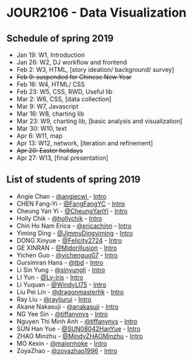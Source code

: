 # JOUR2106 - Data Visualization

## Schedule of spring 2019

- Jan 19: W1, Introduction
- Jan 26: W2, DJ workflow and frontend
- Feb 2: W3, HTML, [story ideation/ background/ survey]
- ~~Feb 9: suspended for Chinese New Year~~
- Feb 16: W4, HTML/ CSS
- Feb 23: W5, CSS, RWD, Useful lib
- Mar 2: W6, CSS, [data collection]
- Mar 9: W7, Javascript
- Mar 16: W8, charting lib
- Mar 23: W9, charting lib, [basic analysis and visualization]
- Mar 30: W10, text
- Apr 6: W11, map
- Apr 13: W12, network, [iteration and refinement]
- ~~Apr 20: Easter holidays~~
- Apr 27: W13, [final presentation]

## List of students of spring 2019

* Angie Chan - [@angiecwl ](https://github.com/angiecwl ) - [Intro](https://github.com/angiecwl/JOUR2106/ )
* CHEN Fang-Yi - [@FangFangYC](https://github.com/FangFangYC) - [Intro](https://github.com/FangFangYC/jour2106)
* Cheung Yan Yi - [@CheungYanYi](https://github.com/CheungYanYi) - [Intro](https://github.com/CheungYanYi/jour2106/)
* Holly Chik - [@hollychik](https://github.com/hollychik) - [Intro](https://github.com/hollychik/jour2106)
* Chin Ho Nam Erica - [@ericachinn](https://github.com/ericachinn) - [Intro](https://github.com/ericachinn/jour2106)
* Yiming Ding - [@JimmyDingyiming](https://github.com/JimmyDingyiming) - [Intro](https://github.com/JimmyDingyiming/JOUR2106/)
* DONG Xinyue - [@Felicity2724](https://github.com/Felicity2724) - [Intro](https://github.com/Felicity2724/JOUR2106/)
* GE XINRAN - [@Midorillusion](https://github.com/Midorillusion) - [Intro](https://github.com/Midorillusion/JOUR2106)
* Yichen Guo - [@yichenguo07](https://github.com/yichenguo07) - [Intro](https://github.com/yichenguo07/404notfound/)
* Gursimran Hans - [@tbd](https://github.com/tbd) - [Intro]()
* Li Sin Yung - [@sinyungli](https://github.com/sinyungli) - [Intro](https://github.com/sinyungli/jour2106/)
* LI Yun - [@Ly-Iris](https://github.com/Ly-Iris) - [Intro](https://github.com/Ly-Iris/JOUR2106)
* Li Yuquan - [@WindyLI75](https://github.com/WindyLI75) - [Intro](https://github.com/WindyLI75/jour2106)
* Liu Pei Lin - [@dragonmasterhk](https://github.com/dragonmasterhk) - [Intro](https://github.com/dragonmasterhk/JOUR2106)
* Ray Liu - [@rayliurui](https://github.com/rayliurui) - [Intro](https://github.com/rayliurui/jour2106)
* Akane Nakasuji - [@anakasuji](https://github.com/anakasuji) - [Intro](https://github.com/anakasuji/jour2106)
* NG Yee Sin - [@tiffanynys](https://github.com/tiffanynys) - [Intro](https://github.com/tiffanynys/JOUR2106)
* Nguyen Thi Minh Anh - [@tiffanynys](https://github.com/tiffanynys) - [Intro](https://github.com/minhanhngg/jour2106/)
* SUN Han Yue - [@SUN08042HanYue](https://github.com/SUN08042HanYue) - [Intro](https://github.com/SUN08042HanYue/jour2106/)
* ZHAO Minzhu - [@MindyZHAOMinzhu](https://github.com/MindyZHAOMinzhu) - [Intro](https://github.com/MindyZHAOMinzhu/jour2106Mindy)
* MO Kexin - [@majormoke](https://github.com/majormoke) - [Intro](https://github.com/majormoke/jour2016)
* ZoyaZhao - [@zoyazhao1996](https://github.com/zoyazhao1996) - [Intro](https://github.com/zoyazhao1996/2106/)
